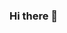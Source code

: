 ### Hi there 👋

<!--
**joaopaulof19/joaopaulof19** is a ✨ _special_ ✨ repository because its `README.md` (this file) appears on your GitHub profile.

### João Paulo de Oliveira Câmara Fernandes

### My name is João Paulo de Oliveira Câmara Fernandes, I have a bachelor's degree in Science and Technology from the Federal University of Rio Grande do Norte. I am currently a student of Telecommunications Engineering, also from UFRN.

:computer:  &nbsp; I'm a Web Developer Jr. <br>
:dart: &nbsp; My skills: HTML, CSS, JS, Python, MySQL and Git. <br>
🌱 I am currently learning more about web development with HTML, CSS and Javascript
📫 Contact me: 
https://www.linkedin.com/in/jo%C3%A3o-paulo-de-oliveira-c%C3%A2mara-fernandes-45b68b139/
E-mail:
jpocf19@gmail.com
